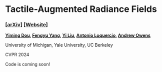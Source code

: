# Tactile-Augmented Radiance Fields

### [[arXiv](https://arxiv.org/abs/2405.04534)] [[Website](https://dou-yiming.github.io/TaRF/)]

**[Yiming Dou](https://dou-yiming.github.io/), [Fengyu Yang](https://fredfyyang.github.io/), [Yi Liu](), [Antonio Loquercio](https://antonilo.github.io/), [Andrew Owens](https://andrewowens.com/)**

University of Michigan, Yale University, UC Berkeley

CVPR 2024

Code is coming soon!

